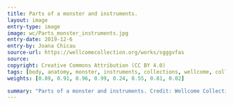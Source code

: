 ```yaml
---
title: Parts of a monster and instruments.
layout: image
entry-type: image
image: wc/Parts_monster_instruments.jpg
entry-date: 2019-12-6
entry-by: Joana Chicau
source-url: https://wellcomecollection.org/works/sgggvfas
source:
copyright: Creative Commons Attribution (CC BY 4.0)
tags: [body, anatomy, monster, instruments, collections, wellcome, collection, preparation]
weights: [0.89, 0.91, 0.96, 0.99, 0.24, 0.55, 0.81, 0.02]

summary: "Parts of a monster and instruments. Credit: Wellcome Collection. CC BY"
---
```

